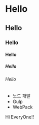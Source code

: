 # Hello

## Hello

### Hello

#### Hello

##### Hello

###### Hello

- 노드 개발
- Gulp
- WebPack

Hi EveryOne!!
